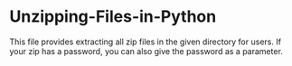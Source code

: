 # Unzipping-Files-in-Python
This file provides extracting all zip files in the given directory for users. If your zip has a password, you can also give the password as a parameter.
